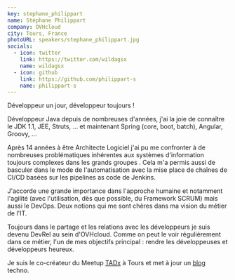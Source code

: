 ```yaml
---
key: stephane_philippart
name: Stéphane Philippart
company: OVHcloud
city: Tours, France
photoURL: speakers/stephane_philippart.jpg
socials:
  - icon: twitter
    link: https://twitter.com/wildagsx
    name: wildagsx
  - icon: github
    link: https://github.com/philippart-s
    name: philippart-s
---
```


Développeur un jour, développeur toujours !

Développeur Java depuis de nombreuses d'années, j'ai la joie de connaître le JDK 1.1, JEE, Struts, ... et maintenant Spring (core, boot, batch), Angular, Groovy, ...

Après 14 années à être Architecte Logiciel j'ai pu me confronter à de nombreuses problématiques inhérentes aux systèmes d'information toujours complexes dans les grands groupes . Cela m'a permis aussi de basculer dans le mode de l'automatisation avec la mise place de chaînes de CI/CD basées sur les pipelines as code de Jenkins.

J'accorde une grande importance dans l'approche humaine et notamment l'agilité (avec l'utilisation, dès que possible, du Framework SCRUM) mais aussi le DevOps. Deux notions qui me sont chères dans ma vision du métier de l'IT.

Toujours dans le partage et les relations avec les développeurs je suis devenu DevRel au sein d'OVHcloud. Comme on peut le voir régulièrement dans ce métier, l'un de mes objectifs principal : rendre les développeuses et développeurs heureux.

Je suis le co-créateur du Meetup [TADx](https://www.tadx.fr/) à Tours et met à jour un [blog](https://philippart-s.github.io/blog/) techno.